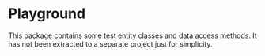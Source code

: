 # Playground

This package contains some test entity classes and data access methods. It has not been extracted to a separate project just for simplicity.   